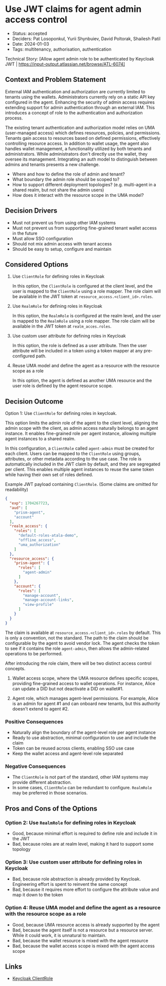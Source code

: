 # Use JWT claims for agent admin access control

- Status: accepted
- Deciders: Pat Losoponkul, Yurii Shynbuiev, David Poltorak, Shailesh Patil
- Date: 2024-01-03
- Tags: multitenancy, authorisation, authentication

Technical Story: [Allow agent admin role to be authenticated by Keycloak JWT | https://input-output.atlassian.net/browse/ATL-6074]

## Context and Problem Statement

External IAM authentication and authorization are currently limited to tenants using the wallets.
Administrators currently rely on a static API key configured in the agent.
Enhancing the security of admin access requires extending support for admin authentication through an external IAM.
This introduces a concept of role to the authentication and authorization process.

The existing tenant authentication and authorization model relies on UMA (user-managed access)
which defines resources, policies, and permissions.
Tenants gain access to resources based on defined permissions, effectively controlling resource access.
In addition to wallet usage, the agent also handles wallet management,
a functionality utilized by both tenants and administrators.
While administrators don't directly use the wallet, they oversee its management.
Integrating an auth model to distinguish between admins and tenants presents a new challenge.

- Where and how to define the role of admin and tenant?
- What boundary the admin role should be scoped to?
- How to support different deployment topologies? (e.g. multi-agent in a shared realm, but not share the admin users)
- How does it interact with the resource scope in the UMA model?

## Decision Drivers

- Must not prevent us from using other IAM systems
- Must not prevent us from supporting fine-grained tenant wallet access in the future
- Must allow SSO configuration
- Should not mix admin access with tenant access
- Should be easy to setup, configure and maintain

## Considered Options

1. Use `ClientRole` for defining roles in Keycloak

    In this option, the `ClientRole` is configured at the client level,
    and the user is mapped to the `ClientRole` using a role mapper.
    The role claim will be available in the JWT token at `resource_access.<client_id>.roles`.

2. Use `RealmRole` for defining roles in Keycloak

    In this option, the `RealmRole` is configured at the realm level,
    and the user is mapped to the `RealmRole` using a role mapper.
    The role claim will be available in the JWT token at `realm_acces.roles`.

3. Use custom user attribute for defining roles in Keycloak

    In this option, the role is defined as a user attribute.
    Then the user attribute will be included in a token using a token mapper at any pre-configured path.

4. Reuse UMA model and define the agent as a resource with the resource scope as a role

    In this option, the agent is defined as another UMA resource and the user role is defined by the agent resource scope.

## Decision Outcome

Option 1: Use `ClientRole` for defining roles in keycloak.

This option limits the admin role of the agent to the client level,
aligning the admin scope with the client, as admin access naturally belongs to an agent instance.
It enables fine-grained role per agent instance, allowing multiple agent instances to a shared realm.

In this configuration, a `ClientRole` called `agent-admin` must be created for each client.
Users can be mapped to the `ClientRole` using groups, attributes, or other metadata according to the use case.
The role is automatically included in the JWT claim by default, and they are segregated per client.
This enables multiple agent instances to reuse the same token while having their own set of roles defined.

Example JWT payload containing `ClientRole`. (Some claims are omitted for readability)

```json
{
  "exp": 1704267723,
  "aud": [
    "prism-agent",
    "account"
  ],
  "realm_access": {
    "roles": [
      "default-roles-atala-demo",
      "offline_access",
      "uma_authorization"
    ]
  },
  "resource_access": {
    "prism-agent": {
      "roles": [
        "agent-admin"
      ]
    },
    "account": {
      "roles": [
        "manage-account",
        "manage-account-links",
        "view-profile"
      ]
    }
  }
}
```
The claim is available at `resource_access.<client_id>.roles` by default.
This is only a convention, not the standard.
The path to the claim should be configurable by the agent to avoid vendor lock.
The agent checks the token to see if it contains the role `agent-admin`,
then allows the admin-related operations to be performed.

After introducing the role claim, there will be two distinct access control concepts.

  1. Wallet access scope, where the UMA resource defines specific scopes,
     providing fine-grained access to wallet operations.
     For instance, Alice can update a DID but not deactivate a DID on wallet#1.

  2. Agent role, which manages agent-level permissions.
     For example, Alice is an admin for agent #1 and can onboard new tenants,
     but this authority doesn't extend to agent #2.

### Positive Consequences

- Naturally align the boundary of the agent-level role per agent instance
- Ready to use abstraction, minimal configuration to use and include the claim
- Token can be reused across clients, enabling SSO use case
- Keep the wallet access and agent-level role separated

### Negative Consequences

- The `ClientRole` is not part of the standard, other IAM systems may provide different abstraction.
- In some cases, `ClientRole` can be redundant to configure. `RealmRole` may be preferred in those scenarios.

## Pros and Cons of the Options

### Option 2: Use `RealmRole` for defining roles in Keycloak

- Good, because minimal effort is required to define role and include it in the JWT
- Bad, because roles are at realm level, making it hard to support some topology

### Option 3: Use custom user attribute for defining roles in Keycloak

- Bad, because role abstraction is already provided by Keycloak. Engineering effort is spent to reinvent the same concept
- Bad, because it requires more effort to configure the attribute value and map it down to the token

### Option 4: Reuse UMA model and define the agent as a resource with the resource scope as a role

- Good, because UMA resource access is already supported by the agent
- Bad, because the agent itself is not a resource but a resource server. While it could work, it is unnatural to maintain.
- Bad, because the wallet resource is mixed with the agent resource
- Bad, because the wallet access scope is mixed with the agent access scope

## Links

- [Keycloak ClientRole](https://www.keycloak.org/docs/latest/server_admin/#con-client-roles_server_administration_guide)
